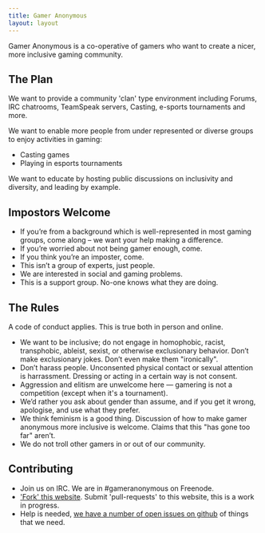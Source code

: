 ```yaml
---
title: Gamer Anonymous
layout: layout
---
```


Gamer Anonymous is a co-operative of gamers who want to create a nicer, more inclusive gaming community.

## The Plan

We want to provide a community 'clan' type environment including Forums, IRC chatrooms, TeamSpeak servers, Casting, e-sports tournaments and more.

We want to enable more people from under represented or diverse groups to enjoy activities in gaming:

- Casting games
- Playing in esports tournaments

We want to educate by hosting public discussions on inclusivity and diversity, and leading by example.


## Impostors Welcome

- If you’re from a background which is well-represented in most gaming groups, come along – we want your help making a difference.
- If you’re worried about not being gamer enough, come.
- If you think you’re an imposter, come.
- This isn’t a group of experts, just people.
- We are interested in social and gaming problems.
- This is a support group. No-one knows what they are doing.

## The Rules

A code of conduct applies. This is true both in person and online.

- We want to be inclusive; do not engage in homophobic, racist, transphobic, ableist, sexist, or otherwise exclusionary behavior. Don’t make exclusionary jokes. Don’t even make them "ironically".
- Don’t harass people. Unconsented physical contact or sexual attention is harrassment. Dressing or acting in a certain way is not consent.
- Aggression and elitism are unwelcome here — gamering is not a competition (except when it's a tournament).
- We’d rather you ask about gender than assume, and if you get it wrong, apologise, and use what they prefer.
- We think feminism is a good thing. Discussion of how to make gamer anonymous more inclusive is welcome. Claims that this "has gone too far" aren’t.
- We do not troll other gamers in or out of our community.

## Contributing

- Join us on IRC. We are in #gameranonymous on Freenode.
- ['Fork' this website](https://github.com/gameranonymous/frontend). Submit 'pull-requests' to this website, this is a work in progress.
- Help is needed, [we have a number of open issues on github](https://github.com/gameranonymous/frontend/issues) of things that we need.
